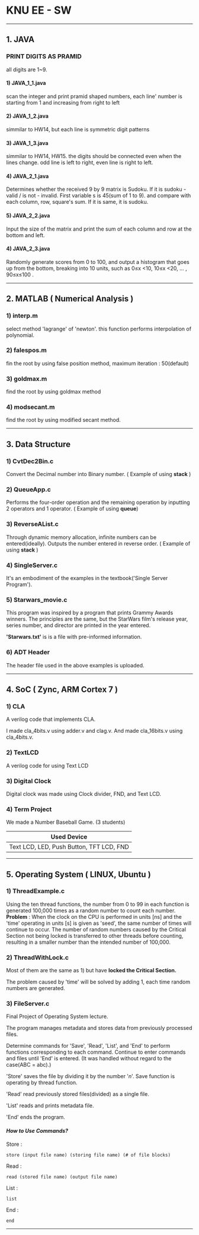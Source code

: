 # KNU EE - SW


* * *
## 1. JAVA

### PRINT DIGITS AS PRAMID
all digits are 1~9.

#### 1) JAVA_1_1.java
scan the integer and print pramid shaped numbers, each line' number is starting from 1 and increasing from right to left

#### 2) JAVA_1_2.java
simmilar to HW14, but each line is symmetric digit patterns

#### 3) JAVA_1_3.java
 simmilar to HW14, HW15. the digits should be connected even when the lines change. 
 odd line is left to right, even line is right to left.


#### 4) JAVA_2_1.java
Determines whether the received 9 by 9 matrix is Sudoku. If it is sudoku - valid / is not - invalid.
First variable s is 45(sum of 1 to 9). and compare with each column, row, square's sum. If it is same, it is sudoku.

#### 5) JAVA_2_2.java
Input the size of the matrix and print the sum of each column and row at the bottom and left.

#### 4) JAVA_2_3.java
 Randomly generate scores from 0 to 100, and output a histogram that goes up from the bottom, breaking into 10 units, such as 0≤x <10, 10≤x <20, ... , 90≤x≤100 .

* * *

## 2. MATLAB ( Numerical Analysis )

### 1) interp.m
select method 'lagrange' of 'newton'. this function performs interpolation of polynomial.

### 2) falespos.m 
 fin the root by using false position method, maximum iteration : 50(default)

### 3) goldmax.m 
find the root by using goldmax method

### 4) modsecant.m 
 find the root by using modified secant method.
 
 * * *
 
 
 ## 3. Data Structure
 ### 1) CvtDec2Bin.c
 Convert the Decimal number into Binary number. ( Example of using **stack** )
 
 ### 2) QueueApp.c
 Performs the four-order operation and the remaining operation by inputting 2 operators and 1 operator. ( Example of using **queue**)
 
 ### 3) ReverseAList.c
 Through dynamic memory allocation, infinite numbers can be entered(ideally). Outputs the number entered in reverse order. ( Example of using **stack** )
 
 ### 4) SingleServer.c
 It's an embodiment of the examples in the textbook('Single Server Program').
 
 ### 5) Starwars_movie.c
  This program was inspired by a program that prints Grammy Awards winners. The principles are the same, but the StarWars film's release year, series number, and director are printed in the year entered.
  
 **'Starwars.txt'** is is a file with pre-informed information.
 
 ### 6) ADT Header
 The header file used in the above examples is uploaded.
 
 * * *
 
 ## 4. SoC ( Zync, ARM Cortex 7 )
 ### 1) CLA
A verilog code that implements CLA.

I made cla_4bits.v using adder.v and clag.v. And made cla_16bits.v using cla_4bits.v.
 
 ### 2) TextLCD
 A verilog code for using Text LCD
 
 ### 3) Digital Clock
 
 Digital clock was made using Clock divider, FND, and Text LCD.
 
 ### 4) Term Project
 We made a Number Baseball Game. (3 students)
 
 |Used Device|
 |:---:|
 |Text LCD, LED, Push Button, TFT LCD, FND|
 
 * * *
 

## 5. Operating System ( LINUX, Ubuntu )
### 1) ThreadExample.c
Using the ten thread functions, the number from 0 to 99 in each function is generated 100,000 times as a random number to count each number.
**Problem** : When the clock on the CPU is performed in units [ns] and the 'time' operating in units [s] is given as 'seed', the same number of times will continue to occur. The number of random numbers caused by the Critical Section not being locked is transferred to other threads before counting, resulting in a smaller number than the intended number of 100,000.

### 2) ThreadWithLock.c
Most of them are the same as 1) but have **locked the Critical Section.**

The problem caused by 'time' will be solved by adding 1, each time random numbers are generated.

### 3) FileServer.c
Final Project of Operating System lecture.

The program manages metadata and stores data from previously processed files.

Determine commands for 'Save', 'Read', 'List', and 'End' to perform functions corresponding to each command. Continue to enter commands and files until 'End' is entered. (It was handled without regard to the case(ABC = abc).)

'Store' saves the file by dividing it by the number '_n_'. Save function is operating by thread function.

'Read' read previously stored files(divided) as a single file.

'List' reads and prints metadata file.

'End' ends the program.

#### _How to Use Commands?_
Store : 
~~~
store (input file name) (storing file name) (# of file blocks)
~~~

Read :
~~~
read (stored file name) (output file name)
~~~

List :
~~~
list
~~~

End :
~~~
end
~~~



* * *
